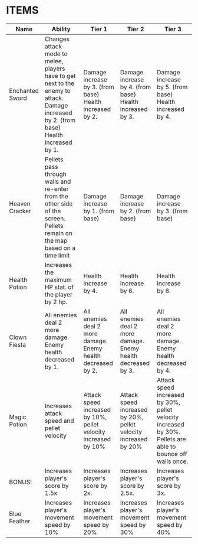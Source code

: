 # ITEMS

Name | Ability | Tier 1 | Tier 2 | Tier 3
---|---|---|---|---
Enchanted Sword | Changes attack mode to melee, players have to get next to the enemy to attack. Damage increased by 2. (from base) Health increased by 1. |Damage increase by 3. (from base) Health increased by 2. |Damage increase by 4. (from base) Health increased by 3. |Damage increase by 5. (from base) Health increased by 4.
Heaven Cracker| Pellets pass through walls and re-enter from the other side of the screen. Pellets remain on the map based on a time limit |Damage increase by 1. (from base)|Damage increase by 2. (from base)| Damage increase by 3. (from base)
Health Potion | Increases the maximum HP stat. of the player by 2 hp. | Health increase by 4. |Health increase by 6.|Health increase by 8.
Clown Fiesta| All enemies deal 2 more damage. Enemy health decreased by 1.|All enemies deal 2 more damage. Enemy health decreased by 2.|All enemies deal 2 more damage. Enemy health decreased by 3.|All enemies deal 2 more damage. Enemy health decreased by 4.
Magic Potion| Increases attack speed and pellet velocity |Attack speed increased by 10%, pellet velocity increased by 10%|Attack speed increased by 20%, pellet velocity increased by 20%|Attack speed increased by 30%, pellet velocity increased by 30%. Pellets are able to bounce off walls once.
BONUS!|Increases player's score by 1.5x|Increases player's score by 2x.|Increases player's score by 2.5x.|Increases player's score by 3x.
Blue Feather |Increases player's movement speed by 10%|Increases player's movement speed by 20%|Increases player's movement speed by 30%|Increases player's movement speed by 40%
